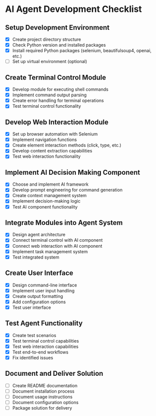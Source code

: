 # AI Agent Development Checklist

## Setup Development Environment
- [x] Create project directory structure
- [x] Check Python version and installed packages
- [x] Install required Python packages (selenium, beautifulsoup4, openai, etc.)
- [ ] Set up virtual environment (optional)

## Create Terminal Control Module
- [x] Develop module for executing shell commands
- [x] Implement command output parsing
- [x] Create error handling for terminal operations
- [x] Test terminal control functionality

## Develop Web Interaction Module
- [x] Set up browser automation with Selenium
- [x] Implement navigation functions
- [x] Create element interaction methods (click, type, etc.)
- [x] Develop content extraction capabilities
- [x] Test web interaction functionality

## Implement AI Decision Making Component
- [x] Choose and implement AI framework
- [x] Develop prompt engineering for command generation
- [x] Create context management system
- [x] Implement decision-making logic
- [x] Test AI component functionality

## Integrate Modules into Agent System
- [x] Design agent architecture
- [x] Connect terminal control with AI component
- [x] Connect web interaction with AI component
- [x] Implement task management system
- [x] Test integrated system

## Create User Interface
- [x] Design command-line interface
- [x] Implement user input handling
- [x] Create output formatting
- [x] Add configuration options
- [x] Test user interface

## Test Agent Functionality
- [x] Create test scenarios
- [x] Test terminal control capabilities
- [x] Test web interaction capabilities
- [x] Test end-to-end workflows
- [x] Fix identified issues

## Document and Deliver Solution
- [ ] Create README documentation
- [ ] Document installation process
- [ ] Document usage instructions
- [ ] Document configuration options
- [ ] Package solution for delivery
